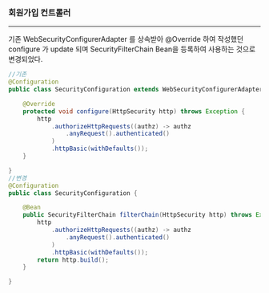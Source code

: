 <h3>회원가입 컨트롤러</h3>

<hr>

기존 WebSecurityConfigurerAdapter 를 상속받아 @Override 하여 작성했던 configure 가 update 되며 SecurityFilterChain Bean을 등록하여 사용하는 것으로 변경되었다.

```java
//기존
@Configuration
public class SecurityConfiguration extends WebSecurityConfigurerAdapter {

    @Override
    protected void configure(HttpSecurity http) throws Exception {
        http
            .authorizeHttpRequests((authz) -> authz
                .anyRequest().authenticated()
            )
            .httpBasic(withDefaults());
    }

}
//변경
@Configuration
public class SecurityConfiguration {

    @Bean
    public SecurityFilterChain filterChain(HttpSecurity http) throws Exception {
        http
            .authorizeHttpRequests((authz) -> authz
                .anyRequest().authenticated()
            )
            .httpBasic(withDefaults());
        return http.build();
    }

}
```

